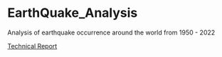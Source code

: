 # EarthQuake_Analysis
Analysis of earthquake occurrence around the world from 1950 - 2022


[Technical Report](https://medium.com/@AviatorIfeanyi/an-analysis-of-earthquake-occurrence-around-the-world-1950-2022-8ab4b8c26a1)